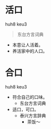 # 活口
huh8 keu3
> 东台方言词典
- 本意让人活着。
- 养活家中的人口。

# 合口
huh8 keu3
+ 符合自己的口味。
  * 东台方言词典
+ 适口，可口。
  * 泰兴方言辞典
    - 茶饭～
